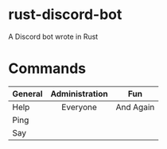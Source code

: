 # rust-discord-bot
A Discord bot wrote in Rust

# Commands

| General        | Administration | Fun  |
| :------------- | :----------: | :--------:|
|  Help | Everyone   | And Again |
|  Ping   |  |  |
|  Say   |  |  |
